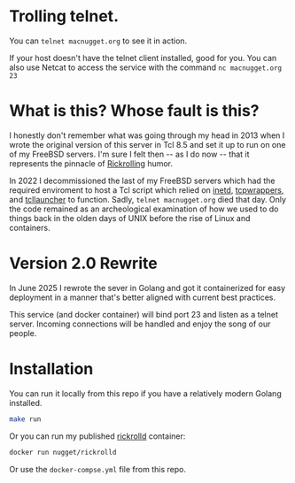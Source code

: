 # Trolling telnet.

You can `telnet macnugget.org` to see it in action.

If your host doesn't have the telnet client installed, good for you. You can also
use Netcat to access the service with the command `nc macnugget.org 23`

# What is this? Whose fault is this?

I honestly don't remember what was going through my head in 2013 when I wrote
the original version of this server in Tcl 8.5 and set it up to run on one of
my FreeBSD servers. I'm sure I felt then -- as I do now -- that it represents
the pinnacle of [Rickrolling] humor.

In 2022 I decommissioned the last of my FreeBSD servers which had the required
enviroment to host a Tcl script which relied on [inetd], [tcpwrappers], and
[tcllauncher] to function. Sadly, `telnet macnugget.org` died that day. Only
the code remained as an archeological examination of how we used to do things
back in the olden days of UNIX before the rise of Linux and containers.

# Version 2.0 Rewrite

In June 2025 I rewrote the sever in Golang and got it containerized for easy
deployment in a manner that's better aligned with current best practices.

This service (and docker container) will bind port 23 and listen as a telnet server.
Incoming connections will be handled and enjoy the song of our people.

# Installation

You can run it locally from this repo if you have a relatively modern Golang installed.

```sh
make run
```

Or you can run my published [rickrolld](https://hub.docker.com/r/nugget/rickrolld) container:

```sh
docker run nugget/rickrolld
```

Or use the `docker-compse.yml` file from this repo.

[Rickrolling]: https://en.wikipedia.org/wiki/Rickrolling
[inetd]: https://man.freebsd.org/cgi/man.cgi?inetd
[tcpwrappers]: https://en.wikipedia.org/wiki/TCP_Wrappers
[tcllauncher]: https://github.com/flightaware/tcllauncher
